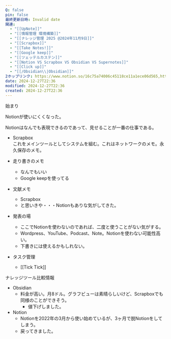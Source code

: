 ```yaml
---
Q: false
pin: false
最終更新日時: Invalid date
関連:
  - "[[UpNote]]"
  - "[[情報管理 環境構築]]"
  - "[[ナレッジ管理 2025 @2024年11月9日]]"
  - "[[Scrapbox]]"
  - "[[Take Notes!]]"
  - "[[Google keep]]"
  - "[[ツェッテルカステン]]"
  - "[[Notion VS Scrapbox VS Obsidian VS Supernotes]]"
  - "[[Click up]]"
  - "[[/Obsidian\\|Obsidian]]"
2ホップリンク: https://www.notion.so/16c75a74006c45118ce11a1ece06d565,https://www.notion.so/16c75a74006c45118ce11a1ece06d565, https://www.notion.so/41422f4a03c24cf2a89d486bcfec9c4c, https://www.notion.so/696d76e19f9e4f70aca153c5f572fc95, https://www.notion.so/89f7cd78eeb4452f9a5433eb3dfb938e, https://www.notion.so/9e149cc4e75744ba8873064637fa9099, https://www.notion.so/ada28057937347ad9d67569c826c0d0e, https://www.notion.so/d8b22f7c764748359774016505850071,https://www.notion.so/1381121f1cf6801894aaf7c291975afe, https://www.notion.so/16c75a74006c45118ce11a1ece06d565,https://www.notion.so/16c75a74006c45118ce11a1ece06d565, https://www.notion.so/f70ff87543654b5d8055e58910345f23,https://www.notion.so/16c75a74006c45118ce11a1ece06d565, https://www.notion.so/1757c65d4571409d9e521b6cbac7c2a9, https://www.notion.so/37dc6fa32cfe48cdb6ee6c64ce354faa, https://www.notion.so/867aff5c2797492caa1121f3897725b3, https://www.notion.so/b86c546584f542cc9eb8942de211474e, https://www.notion.so/de1a387e8d794b6f838965678c58c1f7, https://www.notion.so/f70ff87543654b5d8055e58910345f23, https://www.notion.so/fd84e2adb42e4117a5d6424a9fbbcc54,https://www.notion.so/13a1121f1cf6801b94cac8be0cad533b, https://www.notion.so/1661121f1cf680079deffd67ba3b684a, https://www.notion.so/1661121f1cf680f186e6eeae753fedb3, https://www.notion.so/16c75a74006c45118ce11a1ece06d565, https://www.notion.so/c17bd8f3efa54a9688df74ef66568856,https://www.notion.so/16c75a74006c45118ce11a1ece06d565, https://www.notion.so/de1a387e8d794b6f838965678c58c1f7,https://www.notion.so/1611121f1cf68004b8d4c6402187ef66, https://www.notion.so/1611121f1cf680439bceee9ec3e46b2c, https://www.notion.so/16c75a74006c45118ce11a1ece06d565
date: 2024-12-27T22:36
modified: 2024-12-27T22:36
created: 2024-12-27T22:36
---
```

  

始まり

Notionが使いにくくなった。

Notionはなんでも表現できるのであって、見せることが一番の仕事である。

- Scrapbox  
    これをメインツールとしてシステムを組む。これはネットワークのメモ。永久保存のメモ。  
    
- 走り書きのメモ
    - なんでもいい
    - Google keepを使ってる
- 文献メモ
    - Scrapbox
    - と思いきや・・・Notionもありな気がしてきた。
- 発表の場
    - ここでNotionを使わないのであれば、二度と使うことがない気がする。
    - Wordpress、YouTube、Podcast、Note。Notionを使わない可能性高い。
    - 下書きには使えるかもしれない。
- タスク管理
    - [[Tick Tick]]

ナレッジツール比較情報

- Obsidian
    - 料金が高い。月8ドル。グラフビューは素晴らしいけど、Scrapboxでも同様のことができそう。
        - 値下げしました。
- Notion
    - Notionを2022年の3月から使い始めているが、3ヶ月で脱Notionをしてしまう。
    - 戻ってきました。